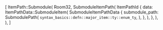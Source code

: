 [
    ItemPath::Submodule(
        Room32,
        SubmoduleItemPath(
            ItemPathId {
                data: ItemPathData::SubmoduleItem(
                    SubmoduleItemPathData {
                        submodule_path: SubmodulePath(
                            `syntax_basics::defn::major_item::ty::enum_ty`,
                        ),
                    },
                ),
            },
        ),
    ),
]